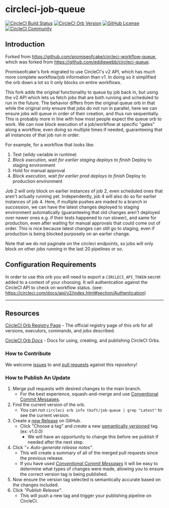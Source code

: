 # circleci-job-queue

[![CircleCI Build Status](https://circleci.com/gh/tkoft/circleci-job-queue.svg?style=shield "CircleCI Build Status")](https://circleci.com/gh/tkoft/circleci-job-queue) [![CircleCI Orb Version](https://badges.circleci.com/orbs/tkoft/job-queue.svg)](https://circleci.com/orbs/registry/orb/tkoft/job-queue) [![GitHub License](https://img.shields.io/badge/license-MIT-lightgrey.svg)](https://raw.githubusercontent.com/tkoft/circleci-job-queue/master/LICENSE) [![CircleCI Community](https://img.shields.io/badge/community-CircleCI%20Discuss-343434.svg)](https://discuss.circleci.com/c/ecosystem/orbs)

## Introduction

Forked from <https://github.com/promiseofcake/circleci-workflow-queue>, which was forked from <https://github.com/eddiewebb/circleci-queue>.

Promiseofcake's fork migrated to use CircleCI's v2 API, which has much more complete workflow/job information than v1. In doing so it simplified the orb down a lot so it only blocks on entire workflows.

This fork adds the original functionality to queue by job back in, but using the v2 API which lets us fetch jobs that are both running and scheduled to run in the future. The behavior differs from the original queue orb in that while the original only ensure that jobs do not run in parallel, here we can ensure jobs will queue in order of their creation, and thus run sequentially. This is probably more in line with how most people expect the queue orb to work. We can now block execution of a job/workflow at specific "gates" along a workflow, even doing so multiple times if needed, guaranteeing that all instances of that job run in order.

For example, for a workflow that looks like:

1. Test (wildy variable in runtime)
2. *Block execution, wait for earlier staging deploys to finish* Deploy to staging environment
3. Hold for manual approval
4. *Block execution, wait for earlier prod deploys to finish* Deploy to production environment

Job 2 will only block on earlier instances of job 2, even scheduled ones that aren't actually running yet. Independently, job 4 will also do so for earlier instances of job 4. Here, if multiple pushes are maded to a branch in succession, we can have the latest changes deployed to staging environment automatically (guaranteeing that old changes aren't deployed over newer ones e.g. if their tests happened to run slower), and same for production, even after waiting for manual approvals that could come out of order. This is nice because latest changes can still go to staging, even if production is being blocked purposely on an earlier change.

Note that we do not paginate on the circleci endpoints, so jobs will only block on other jobs running in the last 20 pipelines or so.

## Configuration Requirements

In order to use this orb you will need to export a `CIRCLECI_API_TOKEN` secret added to a context of your choosing. It will authentcation against the CircleCI API to check on workflow status. (see: <https://circleci.com/docs/api/v2/index.html#section/Authentication>)

---

## Resources

[CircleCI Orb Registry Page](https://circleci.com/orbs/registry/orb/tkoft/job-queue) - The official registry page of this orb for all versions, executors, commands, and jobs described.

[CircleCI Orb Docs](https://circleci.com/docs/2.0/orb-intro/#section=configuration) - Docs for using, creating, and publishing CircleCI Orbs.

### How to Contribute

We welcome [issues](https://github.com/tkoft/circleci-job-queue/issues) to and [pull requests](https://github.com/tkoft/circleci-job-queue/pulls) against this repository!

### How to Publish An Update

1. Merge pull requests with desired changes to the main branch.
    - For the best experience, squash-and-merge and use [Conventional Commit Messages](https://conventionalcommits.org/).
2. Find the current version of the orb.
    - You can run `circleci orb info tkoft/job-queue | grep "Latest"` to see the current version.
3. Create a [new Release](https://github.com/tkoft/circleci-job-queue/releases/new) on GitHub.
    - Click "Choose a tag" and *create* a new [semantically versioned](http://semver.org/) tag. (ex: v1.0.0)
      - We will have an opportunity to change this before we publish if needed after the next step.
4. Click *"+ Auto-generate release notes"*.
    - This will create a summary of all of the merged pull requests since the previous release.
    - If you have used *[Conventional Commit Messages](https://conventionalcommits.org/)* it will be easy to determine what types of changes were made, allowing you to ensure the correct version tag is being published.
5. Now ensure the version tag selected is semantically accurate based on the changes included.
6. Click *"Publish Release"*.
    - This will push a new tag and trigger your publishing pipeline on CircleCI.
